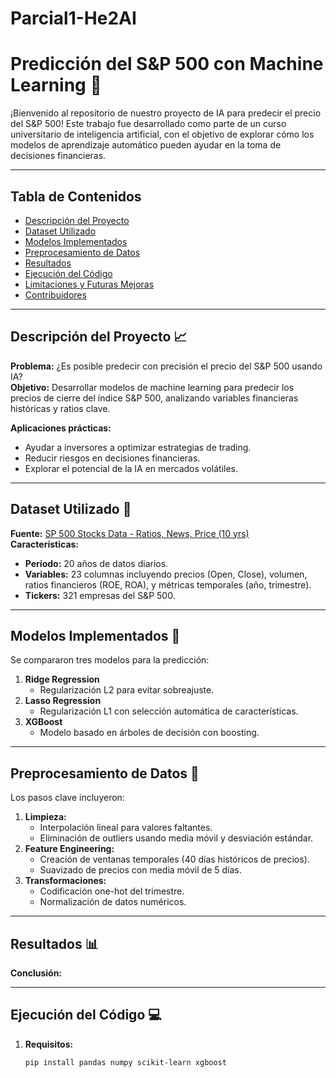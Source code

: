# Parcial1-He2AI
# Predicción del S&P 500 con Machine Learning 🚀

¡Bienvenido al repositorio de nuestro proyecto de IA para predecir el precio del S&P 500! Este trabajo fue desarrollado como parte de un curso universitario de inteligencia artificial, con el objetivo de explorar cómo los modelos de aprendizaje automático pueden ayudar en la toma de decisiones financieras.

---

## Tabla de Contenidos
- [Descripción del Proyecto](#descripción-del-proyecto)
- [Dataset Utilizado](#dataset-utilizado)
- [Modelos Implementados](#modelos-implementados)
- [Preprocesamiento de Datos](#preprocesamiento-de-datos)
- [Resultados](#resultados)
- [Ejecución del Código](#ejecución-del-código)
- [Limitaciones y Futuras Mejoras](#limitaciones-y-futuras-mejoras)
- [Contribuidores](#contribuidores)

---

## Descripción del Proyecto 📈
**Problema:** ¿Es posible predecir con precisión el precio del S&P 500 usando IA?  
**Objetivo:** Desarrollar modelos de machine learning para predecir los precios de cierre del índice S&P 500, analizando variables financieras históricas y ratios clave.  

**Aplicaciones prácticas:**
- Ayudar a inversores a optimizar estrategias de trading.
- Reducir riesgos en decisiones financieras.
- Explorar el potencial de la IA en mercados volátiles.

---

## Dataset Utilizado 📂
**Fuente:** [SP 500 Stocks Data - Ratios, News, Price (10 yrs)](https://huggingface.co/datasets/pmoe7/SP_500_Stocks_Data-ratios_news_price_10_yrs)  
**Características:**
- **Período:** 20 años de datos diarios.
- **Variables:** 23 columnas incluyendo precios (Open, Close), volumen, ratios financieros (ROE, ROA), y métricas temporales (año, trimestre).
- **Tickers:** 321 empresas del S&P 500.

---

## Modelos Implementados 🤖
Se compararon tres modelos para la predicción:
1. **Ridge Regression**  
   - Regularización L2 para evitar sobreajuste.
2. **Lasso Regression**  
   - Regularización L1 con selección automática de características.
3. **XGBoost**  
   - Modelo basado en árboles de decisión con boosting.

---

## Preprocesamiento de Datos 🔧
Los pasos clave incluyeron:
1. **Limpieza:**  
   - Interpolación lineal para valores faltantes.
   - Eliminación de outliers usando media móvil y desviación estándar.
2. **Feature Engineering:**  
   - Creación de ventanas temporales (40 días históricos de precios).
   - Suavizado de precios con media móvil de 5 días.
3. **Transformaciones:**  
   - Codificación one-hot del trimestre.
   - Normalización de datos numéricos.

---

## Resultados 📊


**Conclusión:** 

---

## Ejecución del Código 💻
1. **Requisitos:**  
   ```bash
   pip install pandas numpy scikit-learn xgboost
